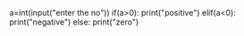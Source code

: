 a=int(input("enter the no"))
if(a>0):
 print("positive")
elif(a<0):
 print("negative")
else:
  print("zero")
